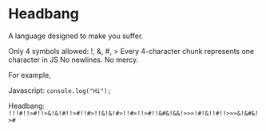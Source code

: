 # Headbang
A language designed to make you suffer.

Only 4 symbols allowed: !, &, #, >
Every 4-character chunk represents one character in JS
No newlines. No mercy.

For example,

Javascript: ```console.log("Hi");```

Headbang: ```!!!#!!>#!!>&!&!#!!>#!!#>!!&!&!#>!!#>!!>#!!&#&!&&!>>>!#!&!!#!!>>>&!&#&!>#```
